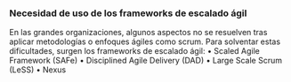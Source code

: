 ### Necesidad de uso de los frameworks de escalado ágil
En las grandes organizaciones, algunos aspectos no se resuelven tras aplicar metodologías o enfoques ágiles como scrum. Para solventar estas dificultades, surgen los frameworks de escalado ágil:
• Scaled Agile Framework (SAFe)
• Disciplined Agile Delivery (DAD)
• Large Scale Scrum (LeSS)
• Nexus